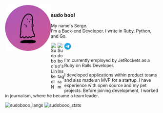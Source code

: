 <img align="left"  width="150" height="150" src="https://github.com/sudobooo/sudobooo/blob/main/ava_circle.png" alt="sudobooo_ava">

### sudo boo!

<p>
My name's Serge.<br>
I'm a Back-end Developer.  I write in Ruby, Python, and Go.
</p>
<a href="https://www.linkedin.com/in/serge-masiutin/">
  <img align="left" alt="Sudoboo's LinkedIN" width="22px" src="https://raw.githubusercontent.com/peterthehan/peterthehan/master/assets/linkedin.svg">
</a>
<a href="https://www.instagram.com/serge_sudoboo/">
  <img align="left" alt="Sudoboo's Instagram" width="22px" src="https://raw.githubusercontent.com/hussainweb/hussainweb/main/icons/instagram.png">
</a>
<a href="https://t.me/serge_masiutin/">
  <img align="left" alt="Sudoboo's Telegram" width="22px" src="https://github.com/sudobooo/sudobooo/blob/main/telegram.png">
</a>

<br>
<br>

I'm currently employed by JetRockets as a Ruby on Rails Developer.<br>

I developed applications within product teams and also made an MVP for a startup. I have experience with open source and my pet projects. Before joining development, I worked in journalism, where he became a team leader.

<img src="https://github-readme-stats.vercel.app/api/top-langs/?username=sudobooo&layout=compact&theme=synthwave" alt="sudobooo_langs">
<img src="https://github-readme-stats.vercel.app/api?username=sudobooo&show_icons=true&theme=synthwave" alt="sudobooo_stats">
